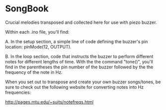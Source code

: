 # SongBook
Crucial melodies transposed and collected here for use with piezo buzzer.

Within each .ino file, you'll find:

A. In the setup section, a simple line of code defining the buzzer's pin location: pinMode(12, OUTPUT).

B. In the loop section, code that instructs the buzzer to perform different notes for different lengths of time. 
With the the command "tone()", you'll find in the parentheses the pin number of the buzzer followed by the the frequency of the note in Hz. 

When you set out to transpose and create your own buzzer songs/tones, be sure to check out the following website for converting notes into Hz frequencies:

http://pages.mtu.edu/~suits/notefreqs.html
